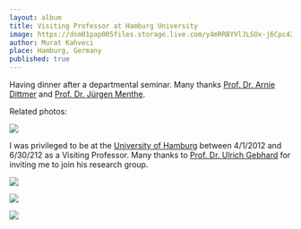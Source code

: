 ```yaml
---
layout: album
title: Visiting Professor at Hamburg University
image: https://dsm01pap005files.storage.live.com/y4mRRBYVlJLSOx-j6Cpc42Xj9eWnGu1zzrRT7FsO6N6xaN6K0Qja2bZX3XU6QgrwhrGxVz8gkxrcSdBG9WloIP0MfzMsSbA6YoXIbRdmSCRYUv7GjZLWixx2nwJGjYq3KHWiurtmn0heO_Yvn3dpXa_d-DC1s2-luoQZixjW4PcgoUkVpWrYFL3U1kfQfgJGqqo?width=1200&height=900&cropmode=none
author: Murat Kahveci
place: Hamburg, Germany
published: true
---
```

Having dinner after a departmental seminar. Many thanks [Prof. Dr. Arnie Dittmer](https://www.uni-regensburg.de/biologie-vorklinische-medizin/didaktik-biologie/mitarbeiter/prof-dr-arne-dittmer/index.html) and [Prof. Dr. Jürgen Menthe](https://www.uni-hildesheim.de/en/fb4/institutes/biologie/welcome-to-the-chemistry-department-university-hildesheim/the-team/prof-dr-juergen-menthe/). 

Related photos:

![](https://dsm01pap005files.storage.live.com/y4mZkLgOTKmZ6BMOlUOvWacB00WaUwpl4fZ_qLnhRq08as3Abo9kF6X_rGJMKaLP_y4WUKNn7a0Yb2RyC05QC-r07UEN9pPrc061rv9ug0QzI1SgnuqPHCulboulxE-xk0Xiep6DkCPSe6nHdsJzLsdmLQm96nSVAhlG5kXlarbjdzTnTxsPv-mPMTpPQinV_vt?width=1200&height=900&cropmode=none)

I was privileged to be at the [University of Hamburg](https://www.uni-hamburg.de/en.html) between 4/1/2012 and 6/30/212 as a Visiting Professor. Many thanks to [Prof. Dr. Ulrich Gebhard](https://www.ew.uni-hamburg.de/ueber-die-fakultaet/personen/gebhard.html) for inviting me to join his research group.

![](https://dsm01pap005files.storage.live.com/y4mnfFkd4Ny_vg-Gx5dKagR8-VguSH0Xjpy82QYeShB1FpX-TgKYhL6q5e4rNOzeUzndUs73TPaAdoum6A03xP5OzMZ-i83nmpQOquACX7_M0mPrrUyj7x1350wlpT21dv9npn2S9ufaBoC813zqMFBF__SCP6t5ZKTponTpwJIkmb30oU0wSQdHr_u2jtPYrDo?width=1200&height=900&cropmode=none)

![](https://dsm01pap005files.storage.live.com/y4mAhiTOSYgmYUSakQWKPh4fZnJMb-ST5-Plx3cgyeWYvs10uK_pu_JYlQodEl47pWeHXcsio4lo4o3tseSqHwqTom_4t3U-sO_R7wMOC2_wE21rMJfyegVzrHe4zOyh67qEJIYPT3JLgIyBUMvQnANNIu27hG_AOCNjms1Oo7bR86n3318pIpYzaq-WoSo9SSr?width=1200&height=900&cropmode=none)

![](https://dsm01pap005files.storage.live.com/y4m_HexBLja9yFmsevQgF4dYOT3O-ZxzsI0X4sbpWr2v1UftH2ZmmmDc5YkHBeExg6bOlqha95UsbKBLMu2n4lcLmHh22nlDs3q4fi08pfW5T2braN6wQAulxs6ahwMZM0f4mK2f-9kHI4vOZjBK7ycrecFV0PxaHZOdPwtemNGt_jSwprdKEXgSxRY4nybZfrk?width=1200&height=900&cropmode=none)